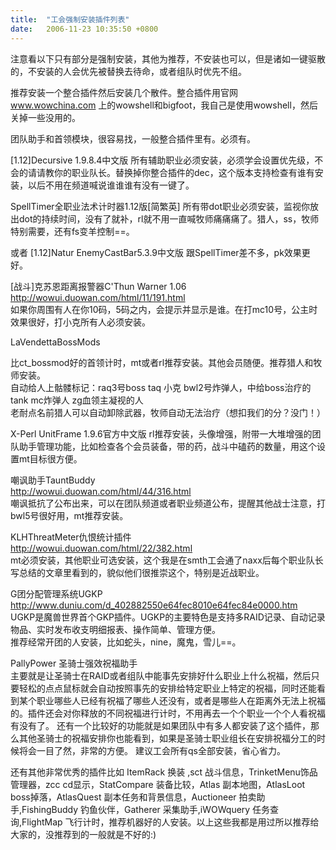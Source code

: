 ```yaml
---
title:  "工会强制安装插件列表"
date:   2006-11-23 10:35:50 +0800
---
```


注意看以下只有部分是强制安装，其他为推荐，不安装也可以，但是诸如一键驱散的，不安装的人会优先被替换去待命，或者组队时优先不组。  

推荐安装一个整合插件然后安装几个散件。整合插件用官网 www.wowchina.com 上的wowshell和bigfoot，我自己是使用wowshell，然后关掉一些没用的。  

团队助手和首领模块，很容易找，一般整合插件里有。必须有。  

[1.12]Decursive 1.9.8.4中文版
所有辅助职业必须安装，必须学会设置优先级，不会的请请教你的职业队长。替换掉你整合插件的dec，这个版本支持检查有谁有安装，以后不用在频道喊说谁谁谁有没有一键了。  

SpellTimer全职业法术计时器1.12版[简繁英]
所有带dot职业必须安装，监视你放出dot的持续时间，没有了就补，rl就不用一直喊牧师痛痛痛了。猎人，ss，牧师特别需要，还有fs变羊控制==。  

或者 [1.12]Natur EnemyCastBar5.3.9中文版
跟SpellTimer差不多，pk效果更好。  

[战斗]克苏恩距离报警器C'Thun Warner 1.06  
http://wowui.duowan.com/html/11/191.html  
如果你周围有人在你10码，5码之内，会提示并显示是谁。在打mc10号，公主时效果很好，打小克所有人必须安装。  

LaVendettaBossMods  

比ct_bossmod好的首领计时，mt或者rl推荐安装。其他会员随便。推荐猎人和牧师安装。  
自动给人上骷髅标记：raq3号boss taq 小克 bwl2号炸弹人，中给boss治疗的tank mc炸弹人 zg血领主凝视的人  
老耐点名前猎人可以自动卸除武器，牧师自动无法治疗（想扣我们的分？没门！）  

X-Perl UnitFrame 1.9.6官方中文版
rl推荐安装，头像增强，附带一大堆增强的团队助手管理功能，比如检查各个会员装备，带的药，战斗中磕药的数量，用这个设置mt目标很方便。  

嘲讽助手TauntBuddy  
http://wowui.duowan.com/html/44/316.html  
嘲讽抵抗了公布出来，可以在团队频道或者职业频道公布，提醒其他战士注意，打bwl5号很好用，mt推荐安装。  

KLHThreatMeter仇恨统计插件  
http://wowui.duowan.com/html/22/382.html  
mt必须安装，其他职业可选安装，这个我是在smth工会通了naxx后每个职业队长写总结的文章里看到的，貌似他们很推崇这个，特别是近战职业。  

G团分配管理系统UGKP  
http://www.duniu.com/d_402882550e64fec8010e64fec84e0000.htm  
UGKP是魔兽世界首个GKP插件。UGKP的主要特色是支持多RAID记录、自动记录物品、实时发布收支明细报表、操作简单、管理方便。  
推荐经常开团的人安装，比如蛇头，nine，魔鬼，雪儿==。  

PallyPower 圣骑士强效祝福助手  
主要就是让圣骑士在RAID或者组队中能事先安排好什么职业上什么祝福，然后只要轻松的点点鼠标就会自动按照事先的安排给特定职业上特定的祝福，同时还能看到某个职业哪些人已经有祝福了哪些人还没有，或者是哪些人在距离外无法上祝福的。插件还会对你释放的不同祝福进行计时，不用再去一个个职业一个个人看祝福有没有了。
还有一个比较好的功能就是如果团队中有多人都安装了这个插件，那么其他圣骑士的祝福安排你也能看到，如果是圣骑士职业组长在安排祝福分工的时候将会一目了然，非常的方便。
建议工会所有qs全部安装，省心省力。  

还有其他非常优秀的插件比如 ItemRack 换装 ,sct 战斗信息，TrinketMenu饰品管理器，zcc cd显示，StatCompare 装备比较，Atlas 副本地图，AtlasLoot boss掉落，AtlasQuest 副本任务和背景信息，Auctioneer 拍卖助手,FishingBuddy 钓鱼伙伴，Gatherer 采集助手,iWOWquery 任务查询,FlightMap 飞行计时，推荐机器好的人安装。以上这些我都是用过所以推荐给大家的，没推荐到的一般就是不好的:)  

